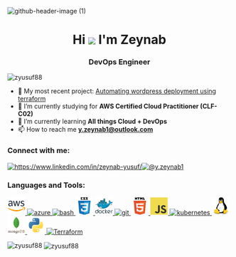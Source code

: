 
![github-header-image (1)](https://github.com/zyusuf88/zyusuf88/assets/97973445/e667012d-a27c-4962-983e-3044dd938f8e)

<h1 align="center">Hi <img src="https://github.com/zyusuf88/2-Tier-Web-Application/assets/97973445/af2b6192-565c-4063-8278-95c4eaae1a23" width="70px" style="vertical-align:middle"> I'm Zeynab</h1>


</center>
<h3 align="center"> DevOps Engineer</h3>

<p align="left"> <img src="https://komarev.com/ghpvc/?username=zyusuf88&label=Profile%20views&color=0e75b6&style=flat" alt="zyusuf88" /> </p>

- 🔭 My most recent project: [Automating wordpress deployment using terraform](https://github.com/zyusuf88/Deploying-WordPress-with-Terraform)
- 📝 I’m currently studying for **AWS Certified Cloud Practitioner (CLF-C02)**
-  🌱 I’m currently learning **All things Cloud + DevOps**
- 📫 How to reach me **y.zeynab1@outlook.com**

 
<h3 align="left">Connect with me:</h3>
<p align="left">
<a href="https://linkedin.com/in/zeynab-yusuf/" target="blank"><img align="center" src="https://raw.githubusercontent.com/rahuldkjain/github-profile-readme-generator/master/src/images/icons/Social/linked-in-alt.svg" alt="https://www.linkedin.com/in/zeynab-yusuf/" height="30" width="40" /></a><a href="https://medium.com/@y.zeynab1" target="blank"><img align="center" src="https://github.com/zyusuf88/aws-s3-terraform/assets/97973445/7c949050-1e2c-4082-85e1-e6ac8f055b9b" alt="@y.zeynab1" height="30" width="40" /></a>
</p>
 
<h3 align="left">Languages and Tools:</h3>
<p align="left"> <a href="https://aws.amazon.com" target="_blank" rel="noreferrer"> <img src="https://raw.githubusercontent.com/devicons/devicon/master/icons/amazonwebservices/amazonwebservices-original-wordmark.svg" alt="aws" width="40" height="40"/> </a> <a href="https://azure.microsoft.com/en-in/" target="_blank" rel="noreferrer"> <img src="https://www.vectorlogo.zone/logos/microsoft_azure/microsoft_azure-icon.svg" alt="azure" width="40" height="40"/> </a> <a href="https://www.gnu.org/software/bash/" target="_blank" rel="noreferrer"> <img src="https://www.vectorlogo.zone/logos/gnu_bash/gnu_bash-icon.svg" alt="bash" width="40" height="40"/> </a> <a href="https://www.w3schools.com/css/" target="_blank" rel="noreferrer"> <img src="https://raw.githubusercontent.com/devicons/devicon/master/icons/css3/css3-original-wordmark.svg" alt="css3" width="40" height="40"/> </a> <a href="https://www.docker.com/" target="_blank" rel="noreferrer"> <img src="https://raw.githubusercontent.com/devicons/devicon/master/icons/docker/docker-original-wordmark.svg" alt="docker" width="40" height="40"/> </a> <a href="https://git-scm.com/" target="_blank" rel="noreferrer"> <img src="https://www.vectorlogo.zone/logos/git-scm/git-scm-icon.svg" alt="git" width="40" height="40"/> </a> <a href="https://www.w3.org/html/" target="_blank" rel="noreferrer"> <img src="https://raw.githubusercontent.com/devicons/devicon/master/icons/html5/html5-original-wordmark.svg" alt="html5" width="40" height="40"/> </a> <a href="https://developer.mozilla.org/en-US/docs/Web/JavaScript" target="_blank" rel="noreferrer"> <img src="https://raw.githubusercontent.com/devicons/devicon/master/icons/javascript/javascript-original.svg" alt="javascript" width="40" height="40"/> </a> <a href="https://kubernetes.io" target="_blank" rel="noreferrer"> <img src="https://www.vectorlogo.zone/logos/kubernetes/kubernetes-icon.svg" alt="kubernetes" width="40" height="40"/> </a> <a href="https://www.linux.org/" target="_blank" rel="noreferrer"> <img src="https://raw.githubusercontent.com/devicons/devicon/master/icons/linux/linux-original.svg" alt="linux" width="40" height="40"/> </a> <a href="https://www.mongodb.com/" target="_blank" rel="noreferrer"> <img src="https://raw.githubusercontent.com/devicons/devicon/master/icons/mongodb/mongodb-original-wordmark.svg" alt="mongodb" width="40" height="40"/> </a> <a href="https://www.python.org" target="_blank" rel="noreferrer"> <img src="https://raw.githubusercontent.com/devicons/devicon/master/icons/python/python-original.svg" alt="python" width="40" height="40"/> </a><a href="https://www.terraform.io/" target="_blank" rel="noreferrer"><img src="https://github.com/zyusuf88/zyusuf88/assets/97973445/988c53bc-b71f-428b-84fd-86f488f1564a" alt="Terraform" width="40" height="40"/> </a> </p> 



<p><img align="left" src="https://github-readme-stats.vercel.app/api/top-langs?username=zyusuf88&show_icons=true&locale=en&layout=compact" alt="zyusuf88" /></p>

<p>&nbsp;<img align="center" src="https://github-readme-stats.vercel.app/api?username=zyusuf88&show_icons=true&locale=en" alt="zyusuf88" /></p>


